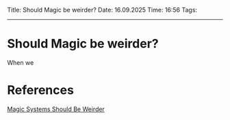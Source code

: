 Title: Should Magic be weirder?
Date: 16.09.2025
Time: 16:56
Tags: 

---
# Should Magic be weirder?

When we 

# References
[Magic Systems Should Be Weirder](https://www.youtube.com/watch?v=ivnw7VkqKjY&t=114s)